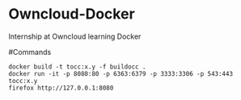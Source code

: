 # Owncloud-Docker
Internship at Owncloud learning Docker 

#Commands
```
docker build -t tocc:x.y -f buildocc .
docker run -it -p 8080:80 -p 6363:6379 -p 3333:3306 -p 543:443 tocc:x.y 
firefox http://127.0.0.1:8080
```

